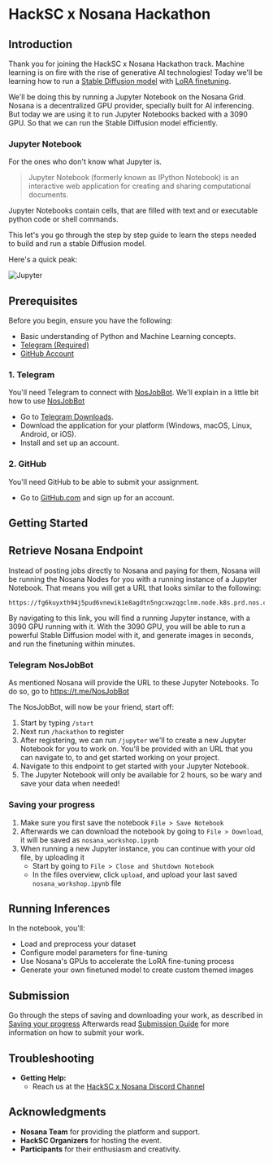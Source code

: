 # HackSC x Nosana Hackathon

## Introduction

Thank you for joining the HackSC x Nosana Hackathon track.
Machine learning is on fire with the rise of generative AI technologies!
Today we'll be learning how to run a [Stable Diffusion model](https://en.wikipedia.org/wiki/Stable_Diffusion) with [LoRA finetuning](https://www.databricks.com/blog/efficient-fine-tuning-lora-guide-llms).

We'll be doing this by running a Jupyter Notebook on the Nosana Grid.
Nosana is a decentralized GPU provider, specially built for AI inferencing.
But today we are using it to run Jupyter Notebooks backed with a 3090 GPU.
So that we can run the Stable Diffusion model efficiently.

### Jupyter Notebook

For the ones who don't know what Jupyter is.
> Jupyter Notebook (formerly known as IPython Notebook) is an interactive web application for creating and sharing computational documents.

Jupyter Notebooks contain cells, that are filled with text and or executable python code or shell commands.

This let's you go through the step by step guide to learn the steps needed to build and run a stable Diffusion model.

Here's a quick peak:

![Jupyter](https://docs.nosana.io/assets/jupyter-CLXWp4Wp.gif)

## Prerequisites

Before you begin, ensure you have the following: 

- Basic understanding of Python and Machine Learning concepts.
- [Telegram (Required)](https://telegram.org/)
- [GitHub Account](https://github.com)

### **1. Telegram**

You'll need Telegram to connect with [NosJobBot](https://t.me/NosJobBot).
We'll explain in a little bit how to use [NosJobBot](https://t.me/NosJobBot)

- Go to [Telegram Downloads](https://telegram.org/).
- Download the application for your platform (Windows, macOS, Linux, Android, or iOS).
- Install and set up an account.

### 2. GitHub

You'll need GitHub to be able to submit your assignment.

- Go to [GitHub.com](https://github.com) and sign up for an account.

## Getting Started



## Retrieve Nosana Endpoint

Instead of posting jobs directly to Nosana and paying for them, Nosana will be running the Nosana Nodes for you with a running instance of a Jupyter Notebook.
That means you will get a URL that looks similar to the following: 

```
https://fg6kuyxth94j5pud6vnewik1e8agdtn5ngcxwzqgclnm.node.k8s.prd.nos.ci/
```

By navigating to this link, you will find a running Jupyter instance, with a 3090 GPU running with it.
With the 3090 GPU, you will be able to run a powerful Stable Diffusion model with it, and generate images in seconds, and run the finetuning within minutes.

### Telegram NosJobBot

As mentioned Nosana will provide the URL to these Jupyter Notebooks.
To do so, go to https://t.me/NosJobBot

The NosJobBot, will now be your friend, start off:

1. Start by typing `/start`
2. Next run `/hackathon` to register
3. After registering, we can run `/jupyter` we'll to create a new Jupyter Notebook for you to work on.
   You'll be provided with an URL that you can navigate to, to and get started working on your project.
4. Navigate to this endpoint to get started with your Jupyter Notebook.
5. The Jupyter Notebook will only be available for 2 hours, so be wary and save your data when needed!

### Saving your progress

1. Make sure you first save the notebook `File > Save Notebook`
2. Afterwards we can download the notebook by going to `File > Download`, it will be saved as `nosana_workshop.ipynb`
3. When running a new Jupyter instance, you can continue with your old file, by uploading it
   - Start by going to `File > Close and Shutdown Notebook`
   - In the files overview, click `upload`, and upload your last saved `nosana_workshop.ipynb` file

## Running Inferences

In the notebook, you'll:

- Load and preprocess your dataset
- Configure model parameters for fine-tuning
- Use Nosana's GPUs to accelerate the LoRA fine-tuning process
- Generate your own finetuned model to create custom themed images

## Submission

Go through the steps of saving and downloading your work, as described in [Saving your progress](#saving-your-progress)
Afterwards read [Submission Guide](./Submission.md) for more information on how to submit your work.

## Troubleshooting

- **Getting Help:**
  - Reach us at the [HackSC x Nosana Discord Channel](https://discord.com/channels/1298818387484610571/1303604638573924424)


## Acknowledgments

- **Nosana Team** for providing the platform and support.
- **HackSC Organizers** for hosting the event.
- **Participants** for their enthusiasm and creativity.


